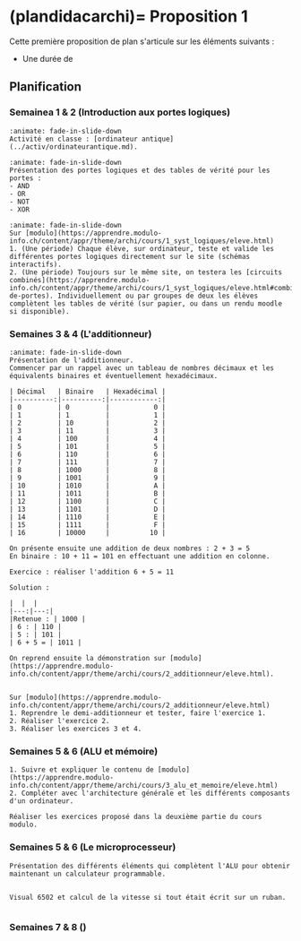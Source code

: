 (plandidacarchi)=
Proposition 1
==============

Cette première proposition de plan s'articule sur les éléments suivants :
- Une durée de 



## Planification
### Semainea 1 & 2 (Introduction aux portes logiques)
```{dropdown} Contenu Théorique 1
:animate: fade-in-slide-down
Activité en classe : [ordinateur antique](../activ/ordinateurantique.md).
```
```{dropdown} Contenu Théorique 2
:animate: fade-in-slide-down
Présentation des portes logiques et des tables de vérité pour les portes :
- AND
- OR
- NOT
- XOR
```
```{dropdown} Pratique
:animate: fade-in-slide-down
Sur [modulo](https://apprendre.modulo-info.ch/content/appr/theme/archi/cours/1_syst_logiques/eleve.html)
1. (Une période) Chaque élève, sur ordinateur, teste et valide les différentes portes logiques directement sur le site (schémas interactifs). 
2. (Une période) Toujours sur le même site, on testera les [circuits combinés](https://apprendre.modulo-info.ch/content/appr/theme/archi/cours/1_syst_logiques/eleve.html#combinaisons-de-portes). Individuellement ou par groupes de deux les élèves complètent les tables de vérité (sur papier, ou dans un rendu moodle si disponible).
```


### Semaines 3 & 4 (L'additionneur)
```{dropdown} Contenu Théorique 1 (demi additionneur)
:animate: fade-in-slide-down
Présentation de l'additionneur.
Commencer par un rappel avec un tableau de nombres décimaux et les équivalents binaires et éventuellement hexadécimaux.

| Décimal   | Binaire   | Hexadécimal |
|----------:|----------:|------------:|
| 0         | 0         |           0 |
| 1         | 1         |           1 |
| 2         | 10        |           2 |
| 3         | 11        |           3 |
| 4         | 100       |           4 |
| 5         | 101       |           5 |
| 6         | 110       |           6 |
| 7         | 111       |           7 |
| 8         | 1000      |           8 |
| 9         | 1001      |           9 |
| 10        | 1010      |           A |
| 11        | 1011      |           B |
| 12        | 1100      |           C |
| 13        | 1101      |           D |
| 14        | 1110      |           E |
| 15        | 1111      |           F |
| 16        | 10000     |          10 |

On présente ensuite une addition de deux nombres : 2 + 3 = 5
En binaire : 10 + 11 = 101 en effectuant une addition en colonne.

Exercice : réaliser l'addition 6 + 5 = 11

Solution :

|  |  |
|---:|---:|
|Retenue : | 1000 |
| 6 : | 110 |
| 5 : | 101 |
| 6 + 5 = | 1011 |

On reprend ensuite la démonstration sur [modulo](https://apprendre.modulo-info.ch/content/appr/theme/archi/cours/2_additionneur/eleve.html).

```
```{dropdown} Contenu Théorique 2 (additionneur complet)

```

```{dropdown} Pratique
Sur [modulo](https://apprendre.modulo-info.ch/content/appr/theme/archi/cours/2_additionneur/eleve.html)
1. Reprendre le demi-additionneur et tester, faire l'exercice 1.
2. Réaliser l'exercice 2.
3. Réaliser les exercices 3 et 4.

```

### Semaines 5 & 6 (ALU et mémoire)
```{dropdown} Contenu Théorique 1 & 2 (demi additionneur)
1. Suivre et expliquer le contenu de [modulo](https://apprendre.modulo-info.ch/content/appr/theme/archi/cours/3_alu_et_memoire/eleve.html)
2. Compléter avec l'architecture générale et les différents composants d'un ordinateur.

```
```{dropdown} Pratique
Réaliser les exercices proposé dans la deuxième partie du cours modulo.
```
### Semaines 5 & 6 (Le microprocesseur)
```{dropdown} Contenu Théorique 1 (Les composants)
Présentation des différents éléments qui complètent l'ALU pour obtenir maintenant un calculateur programmable.

```
```{dropdown} Contenu Théorique 2 ()

Visual 6502 et calcul de la vitesse si tout était écrit sur un ruban.
```
```{dropdown} Pratique

```

### Semaines 7 & 8 ()


